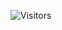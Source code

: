 ![Visitors](https://api.visitorbadge.io/api/visitors?path=https%3A%2F%2Fgithub.com%2Fimsoprime%2Fw&countColor=%23263759)
